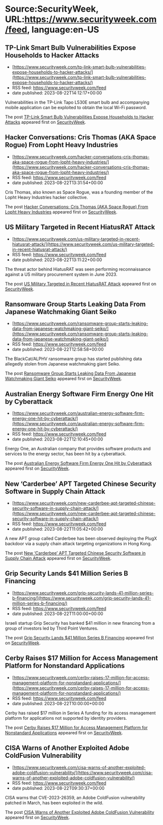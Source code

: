 # Source:SecurityWeek, URL:https://www.securityweek.com/feed, language:en-US

## TP-Link Smart Bulb Vulnerabilities Expose Households to Hacker Attacks
 - [https://www.securityweek.com/tp-link-smart-bulb-vulnerabilities-expose-households-to-hacker-attacks/](https://www.securityweek.com/tp-link-smart-bulb-vulnerabilities-expose-households-to-hacker-attacks/)
 - RSS feed: https://www.securityweek.com/feed
 - date published: 2023-08-22T14:12:17+00:00

<p>Vulnerabilities in the TP-Link Tapo L530E smart bulb and accompanying mobile application can be exploited to obtain the local Wi-Fi password.</p>
<p>The post <a href="https://www.securityweek.com/tp-link-smart-bulb-vulnerabilities-expose-households-to-hacker-attacks/" rel="nofollow">TP-Link Smart Bulb Vulnerabilities Expose Households to Hacker Attacks</a> appeared first on <a href="https://www.securityweek.com" rel="nofollow">SecurityWeek</a>.</p>

## Hacker Conversations: Cris Thomas (AKA Space Rogue) From Lopht Heavy Industries
 - [https://www.securityweek.com/hacker-conversations-cris-thomas-aka-space-rogue-from-lopht-heavy-industries/](https://www.securityweek.com/hacker-conversations-cris-thomas-aka-space-rogue-from-lopht-heavy-industries/)
 - RSS feed: https://www.securityweek.com/feed
 - date published: 2023-08-22T13:31:54+00:00

<p>Cris Thomas, also known as Space Rogue, was a founding member of the Lopht Heavy Industries hacker collective. </p>
<p>The post <a href="https://www.securityweek.com/hacker-conversations-cris-thomas-aka-space-rogue-from-lopht-heavy-industries/" rel="nofollow">Hacker Conversations: Cris Thomas (AKA Space Rogue) From Lopht Heavy Industries</a> appeared first on <a href="https://www.securityweek.com" rel="nofollow">SecurityWeek</a>.</p>

## US Military Targeted in Recent HiatusRAT Attack
 - [https://www.securityweek.com/us-military-targeted-in-recent-hiatusrat-attack/](https://www.securityweek.com/us-military-targeted-in-recent-hiatusrat-attack/)
 - RSS feed: https://www.securityweek.com/feed
 - date published: 2023-08-22T13:11:22+00:00

<p>The threat actor behind HiatusRAT was seen performing reconnaissance against a US military procurement system in June 2023.</p>
<p>The post <a href="https://www.securityweek.com/us-military-targeted-in-recent-hiatusrat-attack/" rel="nofollow">US Military Targeted in Recent HiatusRAT Attack</a> appeared first on <a href="https://www.securityweek.com" rel="nofollow">SecurityWeek</a>.</p>

## Ransomware Group Starts Leaking Data From Japanese Watchmaking Giant Seiko
 - [https://www.securityweek.com/ransomware-group-starts-leaking-data-from-japanese-watchmaking-giant-seiko/](https://www.securityweek.com/ransomware-group-starts-leaking-data-from-japanese-watchmaking-giant-seiko/)
 - RSS feed: https://www.securityweek.com/feed
 - date published: 2023-08-22T12:58:58+00:00

<p>The BlackCat/ALPHV ransomware group has started publishing data allegedly stolen from Japanese watchmaking giant Seiko. </p>
<p>The post <a href="https://www.securityweek.com/ransomware-group-starts-leaking-data-from-japanese-watchmaking-giant-seiko/" rel="nofollow">Ransomware Group Starts Leaking Data From Japanese Watchmaking Giant Seiko</a> appeared first on <a href="https://www.securityweek.com" rel="nofollow">SecurityWeek</a>.</p>

## Australian Energy Software Firm Energy One Hit by Cyberattack
 - [https://www.securityweek.com/australian-energy-software-firm-energy-one-hit-by-cyberattack/](https://www.securityweek.com/australian-energy-software-firm-energy-one-hit-by-cyberattack/)
 - RSS feed: https://www.securityweek.com/feed
 - date published: 2023-08-22T12:10:45+00:00

<p>Energy One, an Australian company that provides software products and services to the energy sector, has been hit by a cyberattack.</p>
<p>The post <a href="https://www.securityweek.com/australian-energy-software-firm-energy-one-hit-by-cyberattack/" rel="nofollow">Australian Energy Software Firm Energy One Hit by Cyberattack</a> appeared first on <a href="https://www.securityweek.com" rel="nofollow">SecurityWeek</a>.</p>

## New ‘Carderbee’ APT Targeted Chinese Security Software in Supply Chain Attack
 - [https://www.securityweek.com/new-carderbee-apt-targeted-chinese-security-software-in-supply-chain-attack/](https://www.securityweek.com/new-carderbee-apt-targeted-chinese-security-software-in-supply-chain-attack/)
 - RSS feed: https://www.securityweek.com/feed
 - date published: 2023-08-22T11:05:42+00:00

<p>A new APT group called Carderbee has been observed deploying the PlugX backdoor via a supply chain attack targeting organizations in Hong Kong.</p>
<p>The post <a href="https://www.securityweek.com/new-carderbee-apt-targeted-chinese-security-software-in-supply-chain-attack/" rel="nofollow">New &#8216;Carderbee&#8217; APT Targeted Chinese Security Software in Supply Chain Attack</a> appeared first on <a href="https://www.securityweek.com" rel="nofollow">SecurityWeek</a>.</p>

## Grip Security Lands $41 Million Series B Financing
 - [https://www.securityweek.com/grip-security-lands-41-million-series-b-financing/](https://www.securityweek.com/grip-security-lands-41-million-series-b-financing/)
 - RSS feed: https://www.securityweek.com/feed
 - date published: 2023-08-22T11:00:00+00:00

<p>Israeli startup Grip Security has banked $41 million in new financing from a group of investors led by Third Point Ventures.</p>
<p>The post <a href="https://www.securityweek.com/grip-security-lands-41-million-series-b-financing/" rel="nofollow">Grip Security Lands $41 Million Series B Financing</a> appeared first on <a href="https://www.securityweek.com" rel="nofollow">SecurityWeek</a>.</p>

## Cerby Raises $17 Million for Access Management Platform for Nonstandard Applications
 - [https://www.securityweek.com/cerby-raises-17-million-for-access-management-platform-for-nonstandard-applications/](https://www.securityweek.com/cerby-raises-17-million-for-access-management-platform-for-nonstandard-applications/)
 - RSS feed: https://www.securityweek.com/feed
 - date published: 2023-08-22T10:00:00+00:00

<p>Cerby has raised $17 million in Series A funding for its access management platform for applications not supported by identity providers.</p>
<p>The post <a href="https://www.securityweek.com/cerby-raises-17-million-for-access-management-platform-for-nonstandard-applications/" rel="nofollow">Cerby Raises $17 Million for Access Management Platform for Nonstandard Applications</a> appeared first on <a href="https://www.securityweek.com" rel="nofollow">SecurityWeek</a>.</p>

## CISA Warns of Another Exploited Adobe ColdFusion Vulnerability
 - [https://www.securityweek.com/cisa-warns-of-another-exploited-adobe-coldfusion-vulnerability/](https://www.securityweek.com/cisa-warns-of-another-exploited-adobe-coldfusion-vulnerability/)
 - RSS feed: https://www.securityweek.com/feed
 - date published: 2023-08-22T09:30:37+00:00

<p>CISA warns that CVE-2023-26359, an Adobe ColdFusion vulnerability patched in March, has been exploited in the wild.</p>
<p>The post <a href="https://www.securityweek.com/cisa-warns-of-another-exploited-adobe-coldfusion-vulnerability/" rel="nofollow">CISA Warns of Another Exploited Adobe ColdFusion Vulnerability</a> appeared first on <a href="https://www.securityweek.com" rel="nofollow">SecurityWeek</a>.</p>

